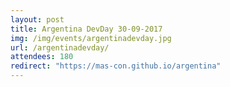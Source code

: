```yaml
---
layout: post
title: Argentina DevDay 30-09-2017
img: /img/events/argentinadevday.jpg
url: /argentinadevday/
attendees: 180
redirect: "https://mas-con.github.io/argentina"
---
```


